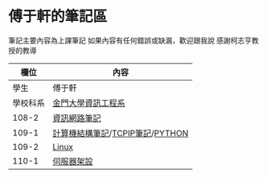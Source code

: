 # 傅于軒的筆記區

筆記主要內容為上課筆記
如果內容有任何錯誤或缺漏，歡迎跟我說
感謝柯志亨教授的教導

欄位 | 內容
-----|--------
學生 |  傅于軒
學校科系 | [金門大學資訊工程系](https://www.nqu.edu.tw/educsie/index.php)
108-2 | [資訊網路筆記](https://github.com/FUYUHSUAN/note/tree/master/108-2%E8%B3%87%E8%A8%8A%E7%B6%B2%E8%B7%AF)
109-1 | [計算機結構筆記](https://github.com/FUYUHSUAN/note/tree/master/109-1%20%E8%A8%88%E7%AE%97%E6%A9%9F%E7%B5%90%E6%A7%8B/Nand%20to%20Tetris)/[TCPIP筆記](https://github.com/FUYUHSUAN/note/tree/master/109-1TCPIP)/[PYTHON](https://github.com/FUYUHSUAN/note/tree/master/PYTHON)
109-2 | [Linux](https://github.com/FUYUHSUAN/note/tree/master/109-2Linux)
110-1 | [伺服器架設](https://github.com/FUYUHSUAN/note/tree/master/110-%E4%BC%BA%E6%9C%8D%E5%99%A8%E6%9E%B6%E8%A8%AD)
